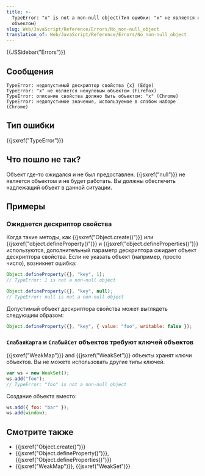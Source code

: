 ```yaml
---
title: >-
  TypeError: "x" is not a non-null object(Тип ошибки: "x" не является ненулевым
  объектом)
slug: Web/JavaScript/Reference/Errors/No_non-null_object
translation_of: Web/JavaScript/Reference/Errors/No_non-null_object
---
```


{{JSSidebar("Errors")}}

## Сообщения

```
TypeError: недопустимый дескриптор свойства {x} (Edge)
TypeError: "x" не является ненулевым объектом (Firefox)
TypeError: описание свойства должно быть объектом: "x" (Chrome)
TypeError: недопустимое значение, используемое в слабом наборе (Chrome)
```

## Тип ошибки

{{jsxref("TypeError")}}

## Что пошло не так?

Объект где-то ожидался и не был предоставлен. {{jsxref("null")}} не является объектом и не будет работать. Вы должны обеспечить надлежащий объект в данной ситуации.

## Примеры

### Ожидается дескриптор свойства

Когда такие методы, как {{jsxref("Object.create()")}} или {{jsxref("object.defineProperty()")}} и {{jsxref("object.defineProperties()")}} используются, дополнительный параметр дескриптора ожидает объект дескриптора свойства. Если не указать объект (например, просто число), возникнет ошибка:

```js example-bad
Object.defineProperty({}, "key", 1);
// TypeError: 1 is not a non-null object

Object.defineProperty({}, "key", null);
// TypeError: null is not a non-null object
```

Допустимый объект дескриптора свойства может выглядеть следующим образом:

```js example-good
Object.defineProperty({}, "key", { value: "foo", writable: false });
```

### `СлабаяКарта` и `СлабыйСет` объектов требуют ключей объектов

{{jsxref("WeakMap")}} and {{jsxref("WeakSet")}} объекты хранят ключи объектов. Вы не можете использовать другие типы ключей.

```js example-bad
var ws = new WeakSet();
ws.add("foo");
// TypeError: "foo" is not a non-null object
```

Создание объекта вместо:

```js example-good
ws.add({ foo: "bar" });
ws.add(window);
```

## Смотрите также

- {{jsxref("Object.create()")}}
- {{jsxref("Object.defineProperty()")}}, {{jsxref("Object.defineProperties()")}}
- {{jsxref("WeakMap")}}, {{jsxref("WeakSet")}}

